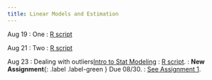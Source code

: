 ```yaml
---
title: Linear Models and Estimation
---
```


Aug 19
: One 
  : [R script]()

Aug 21
: Two
  : [R script](#)

Aug 23
: Dealing with outliers[Intro to Stat Modeling](#)
  : [R script](#).
: **New Assignment**{: .label .label-green } Due 08/30.
  : [See Assignment 1](#).


  
